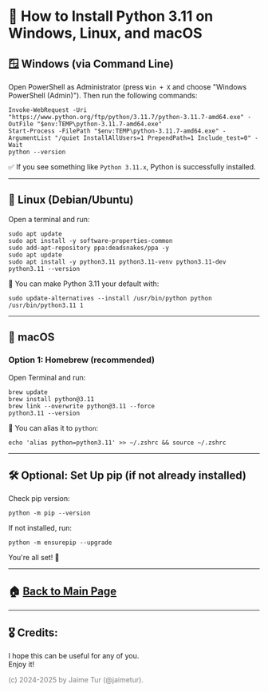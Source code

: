 # 🐍 How to Install Python 3.11 on Windows, Linux, and macOS

## 🪟 Windows (via Command Line)

Open PowerShell as Administrator (press `Win + X` and choose "Windows PowerShell (Admin)"). Then run the following commands:

```
Invoke-WebRequest -Uri "https://www.python.org/ftp/python/3.11.7/python-3.11.7-amd64.exe" -OutFile "$env:TEMP\python-3.11.7-amd64.exe"
Start-Process -FilePath "$env:TEMP\python-3.11.7-amd64.exe" -ArgumentList "/quiet InstallAllUsers=1 PrependPath=1 Include_test=0" -Wait
python --version
```

✅ If you see something like `Python 3.11.x`, Python is successfully installed.

---

## 🐧 Linux (Debian/Ubuntu)

Open a terminal and run:

```
sudo apt update
sudo apt install -y software-properties-common
sudo add-apt-repository ppa:deadsnakes/ppa -y
sudo apt update
sudo apt install -y python3.11 python3.11-venv python3.11-dev
python3.11 --version
```

📌 You can make Python 3.11 your default with:

```
sudo update-alternatives --install /usr/bin/python python /usr/bin/python3.11 1
```

---

## 🍎 macOS

### Option 1: Homebrew (recommended)

Open Terminal and run:

```
brew update
brew install python@3.11
brew link --overwrite python@3.11 --force
python3.11 --version
```

📌 You can alias it to `python`:

```
echo 'alias python=python3.11' >> ~/.zshrc && source ~/.zshrc
```

---

## 🛠️ Optional: Set Up pip (if not already installed)

Check pip version:

```
python -m pip --version
```

If not installed, run:

```
python -m ensurepip --upgrade
```

You're all set! 🚀

---

## 🏠 [Back to Main Page](https://github.com/jaimetur/PhotoMigrator/blob/main/README.md)

---
## 🎖️ Credits:
I hope this can be useful for any of you.  
Enjoy it!

<span style="color:grey">(c) 2024-2025 by Jaime Tur (@jaimetur).</span> 